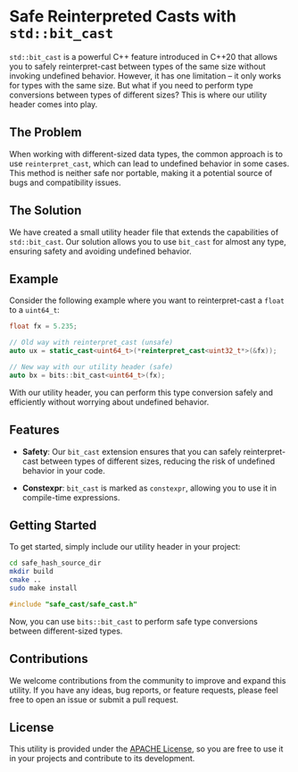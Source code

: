 
# Safe Reinterpreted Casts with `std::bit_cast`

`std::bit_cast` is a powerful C++ feature introduced in C++20 that allows you to safely reinterpret-cast between types of the same size without invoking undefined behavior. However, it has one limitation – it only works for types with the same size. But what if you need to perform type conversions between types of different sizes? This is where our utility header comes into play.

## The Problem

When working with different-sized data types, the common approach is to use `reinterpret_cast`, which can lead to undefined behavior in some cases. This method is neither safe nor portable, making it a potential source of bugs and compatibility issues.

## The Solution

We have created a small utility header file that extends the capabilities of `std::bit_cast`. Our solution allows you to use `bit_cast` for almost any type, ensuring safety and avoiding undefined behavior.

## Example

Consider the following example where you want to reinterpret-cast a `float` to a `uint64_t`:

```cpp
float fx = 5.235;

// Old way with reinterpret_cast (unsafe)
auto ux = static_cast<uint64_t>(*reinterpret_cast<uint32_t*>(&fx));

// New way with our utility header (safe)
auto bx = bits::bit_cast<uint64_t>(fx);
```

With our utility header, you can perform this type conversion safely and efficiently without worrying about undefined behavior.

## Features

- **Safety**: Our `bit_cast` extension ensures that you can safely reinterpret-cast between types of different sizes, reducing the risk of undefined behavior in your code.

- **Constexpr**: `bit_cast` is marked as `constexpr`, allowing you to use it in compile-time expressions.

## Getting Started

To get started, simply include our utility header in your project:
```bash
cd safe_hash_source_dir
mkdir build
cmake ..
sudo make install
```

```cpp
#include "safe_cast/safe_cast.h"
```

Now, you can use `bits::bit_cast` to perform safe type conversions between different-sized types.

## Contributions

We welcome contributions from the community to improve and expand this utility. If you have any ideas, bug reports, or feature requests, please feel free to open an issue or submit a pull request.

## License

This utility is provided under the [APACHE License](LICENSE), so you are free to use it in your projects and contribute to its development.

